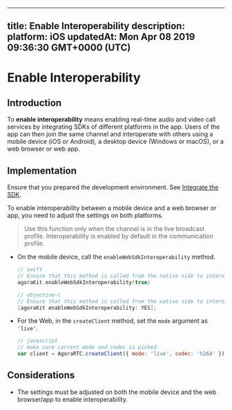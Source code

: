 
---
title: Enable Interoperability 
description: 
platform: iOS
updatedAt: Mon Apr 08 2019 09:36:30 GMT+0000 (UTC)
---
# Enable Interoperability 
## Introduction

To **enable interoperability** means enabling real-time audio and video call services by integrating SDKs of different platforms in the app. Users of the app can then join the same channel and interoperate with others using a mobile device (iOS or Android), a desktop device (Windows or macOS), or a web browser or web app.


## Implementation

Ensure that you prepared the development environment. See [Integrate the SDK](../../en/Audio%20Broadcast/ios_video.md).

To enable interoperability between a mobile device and a web browser or app, you need to adjust the settings on both platforms. 

> Use this function only when the channel is in the live broadcast profile. Interoperability is enabled by default in the communication profile.

* On the mobile device, call the  `enableWebSdkInteroperability` method.

	```swift
	// swift
	// Ensure that this method is called from the native side to interoperate with the Web SDK.
	agoraKit.enableWebSdkInteroperability(true)
	```

	```objective-c
	// objective-c
	// Ensure that this method is called from the native side to interoperate with the Web SDK.
	[agoraKit enableWebSdkInteroperability: YES];
	```

*  For the Web, in the `createClient` method, set the `mode` argument as `'live'`.

	```javascript
	// javascript
	// make sure corrent mode and codec is picked
	var client = AgoraRTC.createClient({ mode: 'live', codec: 'h264' });
	```

## Considerations

* The settings must be adjusted on both the mobile device and the web browser/app to enable interoperability.




